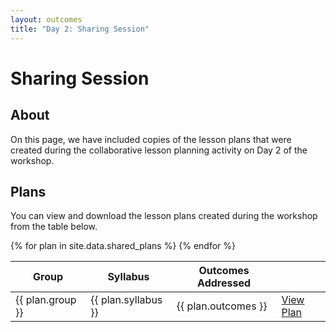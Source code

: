 ```yaml
---
layout: outcomes
title: "Day 2: Sharing Session"
---
```


# Sharing Session

## About

On this page, we have included copies of the lesson plans that were created during the collaborative lesson planning activity on Day 2 of the workshop.

## Plans

You can view and download the lesson plans created during the workshop from the table below.

<table class="table table-striped table-bordered">
    <thead>
        <tr>
            <th>Group</th>
            <th>Syllabus</th>
            <th>Outcomes Addressed</th>
            <th></th>
        </tr>
    </thead>
    <tbody>
        {% for plan in site.data.shared_plans %}
        <tr>
            <td>{{ plan.group }}</td>
            <td>{{ plan.syllabus }}</td>
            <td>{{ plan.outcomes }}</td>
            <td>
                <a href="plans/{{ plan.group }}.pdf" target="_blank">
                    View Plan
                </a>
                <i class="fas fa-file-pdf session-icon"></i>
            </td>
        </tr>
        {% endfor %}
    </tbody>
</table>
